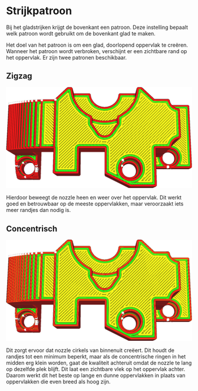 Strijkpatroon
====
Bij het gladstrijken krijgt de bovenkant een patroon. Deze instelling bepaalt welk patroon wordt gebruikt om de bovenkant glad te maken.

Het doel van het patroon is om een glad, doorlopend oppervlak te creëren. Wanneer het patroon wordt verbroken, verschijnt er een zichtbare rand op het oppervlak. Er zijn twee patronen beschikbaar.
<!--screenshot {
"image_path": "ironing_enabled_enabled.png",
"modellen": [
    {
        "script": "dial_brace.scad",
        "transformatie": ["schaal(0.5)"]
    }
],
"camerapositie": [0, 14, 83],
"instellingen": {
    "laaghoogte": 0.2,
    "ironing_enabled": true
},
"kleuren": 64
}-->
Zigzag
----
![Zigzag gladmakend patroon](../../../articles/images/ironing_enabled_enabled.png)

Hierdoor beweegt de nozzle heen en weer over het oppervlak. Dit werkt goed en betrouwbaar op de meeste oppervlakken, maar veroorzaakt iets meer randjes dan nodig is.

<!--screenshot {
"image_path": "strijkpatroon.png",
"modellen": [
    {
        "script": "dial_brace.scad",
        "transformatie": ["schaal(0.5)"]
    }
],
"camerapositie": [0, 14, 83],
"instellingen": {
    "laaghoogte": 0.2,
    "strijken_enabled": waar,
    "ironing_pattern": "concentrisch"
},
"kleuren": 64
}-->
Concentrisch
----
![Concentrisch gladstrijkpatroon](../../../articles/images/ironing_pattern.png)

Dit zorgt ervoor dat nozzle cirkels van binnenuit creëert. Dit houdt de randjes tot een minimum beperkt, maar als de concentrische ringen in het midden erg klein worden, gaat de kwaliteit achteruit omdat de nozzle te lang op dezelfde plek blijft. Dit laat een zichtbare vlek op het oppervlak achter. Daarom werkt dit het beste op lange en dunne oppervlakken in plaats van oppervlakken die even breed als hoog zijn.